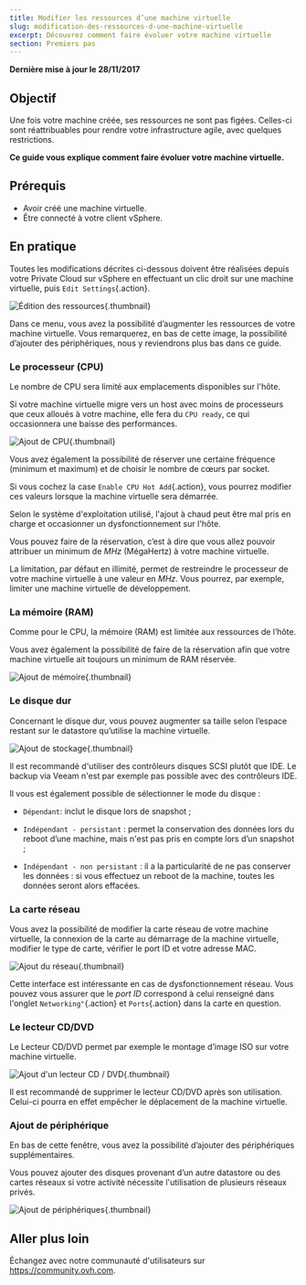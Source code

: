 ```yaml
---
title: Modifier les ressources d’une machine virtuelle
slug: modification-des-ressources-d-une-machine-virtuelle
excerpt: Découvrez comment faire évoluer votre machine virtuelle
section: Premiers pas
---
```


**Dernière mise à jour le 28/11/2017**

## Objectif

Une fois votre machine créée, ses ressources ne sont pas figées. Celles-ci sont réattribuables pour rendre votre infrastructure agile, avec quelques restrictions.

**Ce guide vous explique comment faire évoluer votre machine virtuelle.**


## Prérequis

- Avoir créé une machine virtuelle.
- Être connecté à votre client vSphere.



## En pratique


Toutes les modifications décrites ci-dessous doivent être réalisées depuis votre Private Cloud sur vSphere en effectuant un clic droit sur une machine virtuelle, puis `Edit Settings`{.action}.

![Édition des ressources](images/add_ressources_edit.png){.thumbnail}

Dans ce menu, vous avez la possibilité d’augmenter les ressources de votre machine virtuelle. Vous remarquerez, en bas de cette image, la possibilité d’ajouter des périphériques, nous y reviendrons plus bas dans ce guide.


### Le processeur (CPU)

Le nombre de CPU sera limité aux emplacements disponibles sur l'hôte.

Si votre machine virtuelle migre vers un host avec moins de processeurs que ceux alloués à votre machine, elle fera du `CPU ready`, ce qui occasionnera une baisse des performances.

![Ajout de CPU](images/add_ressources_cpu.png){.thumbnail}

Vous avez également la possibilité de réserver une certaine fréquence (minimum et maximum) et de choisir le nombre de cœurs par socket.

Si vous cochez la case `Enable CPU Hot Add`{.action}, vous pourrez modifier ces valeurs lorsque la machine virtuelle sera démarrée.

Selon le système d'exploitation utilisé, l'ajout à chaud peut être mal pris en charge et occasionner un dysfonctionnement sur l'hôte.

Vous pouvez faire de la réservation, c’est à dire que vous allez pouvoir attribuer un minimum de *MHz* (MégaHertz) à votre machine virtuelle.

La limitation, par défaut en illimité, permet de restreindre le processeur de votre machine virtuelle à une valeur en *MHz*. Vous pourrez, par exemple, limiter une machine virtuelle de développement.


### La mémoire (RAM)

Comme pour le CPU, la mémoire (RAM) est limitée aux ressources de l’hôte.

Vous avez également la possibilité de faire de la réservation afin que votre machine virtuelle ait toujours un minimum de RAM réservée.

![Ajout de mémoire](images/add_ressources_ram.png){.thumbnail}


### Le disque dur

Concernant le disque dur, vous pouvez augmenter sa taille selon l’espace restant sur le datastore qu’utilise la machine virtuelle.

![Ajout de stockage](images/add_ressources_disk.png){.thumbnail}

Il est recommandé d'utiliser des contrôleurs disques SCSI plutôt que IDE. Le backup via Veeam n'est par exemple pas possible avec des contrôleurs IDE.

Il vous est également possible de sélectionner le mode du disque :

- `Dépendant`: inclut le disque lors de snapshot ;

- `Indépendant - persistant` : permet la conservation des données lors du reboot d’une machine, mais n'est pas pris en compte lors d’un snapshot ;

- `Indépendant - non persistant` : il a la particularité de ne pas conserver les données : si vous effectuez un reboot de la machine, toutes les données seront alors effacées.


### La carte réseau

Vous avez la possibilité de modifier la carte réseau de votre machine virtuelle, la connexion de la carte au démarrage de la machine virtuelle, modifier le type de carte, vérifier le port ID et votre adresse MAC.

![Ajout du réseau](images/add_ressources_network.png){.thumbnail}

Cette interface est intéressante en cas de dysfonctionnement réseau. Vous pouvez vous assurer que le *port ID* correspond à celui renseigné dans l'onglet `Networking"`{.action} et `Ports`{.action} dans la carte en question.


### Le lecteur CD/DVD

Le Lecteur CD/DVD permet par exemple le montage d’image ISO sur votre machine virtuelle.

![Ajout d'un lecteur CD / DVD](images/add_ressources_cd_dvd.png){.thumbnail}

Il est recommandé de supprimer le lecteur CD/DVD après son utilisation. Celui-ci pourra en effet empêcher le déplacement de la machine virtuelle.


### Ajout de périphérique

En bas de cette fenêtre, vous avez la possibilité d’ajouter des périphériques supplémentaires.

Vous pouvez ajouter des disques provenant d’un autre datastore ou des cartes réseaux si votre activité nécessite l'utilisation de plusieurs réseaux privés.

![Ajout de périphériques](images/add_ressources_new_device.png){.thumbnail}

## Aller plus loin

Échangez avec notre communauté d'utilisateurs sur <https://community.ovh.com>.